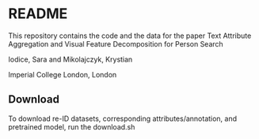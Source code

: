 # README #

This repository contains the code and the data  for the paper Text Attribute Aggregation and Visual Feature Decomposition for Person Search

Iodice, Sara and Mikolajczyk, Krystian

Imperial College London, London

## Download

To download re-ID datasets, corresponding attributes/annotation, and pretrained model, run the download.sh
